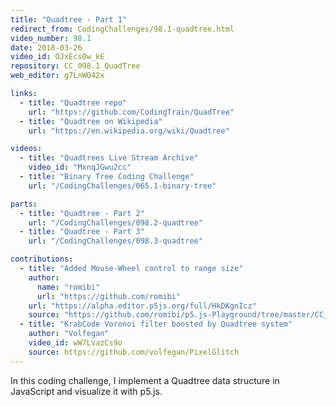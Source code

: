 ```yaml
---
title: "Quadtree - Part 1"
redirect_from: CodingChallenges/98.1-quadtree.html
video_number: 98.1
date: 2018-03-26
video_id: OJxEcs0w_kE
repository: CC_098.1_QuadTree
web_editor: g7LnWQ42x

links:
  - title: "Quadtree repo"
    url: "https://github.com/CodingTrain/QuadTree"
  - title: "Quadtree on Wikipedia"
    url: "https://en.wikipedia.org/wiki/Quadtree"

videos:
  - title: "Quadtrees Live Stream Archive"
    video_id: "MxnqJGwu2cc"
  - title: "Binary Tree Coding Challenge"
    url: "/CodingChallenges/065.1-binary-tree"

parts:
  - title: "Quadtree - Part 2"
    url: "/CodingChallenges/098.2-quadtree"
  - title: "Quadtree - Part 3"
    url: "/CodingChallenges/098.3-quadtree"

contributions:
  - title: "Added Mouse-Wheel control to range size"
    author:
      name: "romibi"
      url: "https://github.com/romibi"
    url: "https://alpha.editor.p5js.org/full/HkDKgnIcz"
    source: "https://github.com/romibi/p5.js-Playground/tree/master/CC_98_QuadTree"
  - title: "KrabCode Voronoi filter boosted by Quadtree system"
    author: "Volfegan"
    video_id: wW7LvazCs9o
    source: https://github.com/volfegan/PixelGlitch
---
```


In this coding challenge, I implement a Quadtree data structure in JavaScript and visualize it with p5.js.
